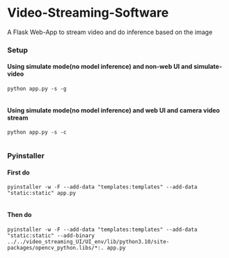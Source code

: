 # Video-Streaming-Software
A Flask Web-App to stream video and do inference based on the image
### Setup
#### Using simulate mode(no model inference) and non-web UI and simulate-video
```
python app.py -s -g
 
```
#### Using simulate mode(no model inference) and web UI and camera video stream
```
python app.py -s -c
 
```
### Pyinstaller
#### First do
```
pyinstaller -w -F --add-data "templates:templates" --add-data "static:static" app.py
 
```
#### Then do
```
pyinstaller -w -F --add-data "templates:templates" --add-data "static:static" --add-binary ../../video_streaming_UI/UI_env/lib/python3.10/site-packages/opencv_python.libs/*:. app.py
 
```

